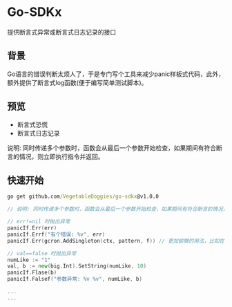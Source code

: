 # Go-SDKx

提供断言式异常或断言式日志记录的接口

## 背景

Go语言的错误判断太烦人了，于是专门写个工具来减少panic样板式代码，此外，额外提供了断言式log函数(便于编写简单测试脚本)。

## 预览

- 断言式恐慌
- 断言式日志记录

说明: 同时传递多个参数时，函数会从最后一个参数开始检查，如果期间有符合断言的情况，则立即执行指令并返回。
## 快速开始

```cmd
go get github.com/VegetableDoggies/go-sdkx@v1.0.0
```

```go
// 说明: 同时传递多个参数时，函数会从最后一个参数开始检查，如果期间有符合断言的情况，则立即执行指令并返回。

// err!=nil 时抛出异常
panicIf.Err(err)
panicIf.Errf("有个错误: %v", err)
panicIf.Err(gcron.AddSingleton(ctx, pattern, f)) // 更加偷懒的用法，比如在使用 goframe 定时任务时，你压根不想关心它有几个返回值，你只想包含错误时终止程序启动

// val==false 时抛出异常
numLike := "1"
val, b := new(big.Int).SetString(numLike, 10)
panicIf.Flase(b)
panicIf.Falsef("参数异常: %v %v", numLike, b)

...
...
```
